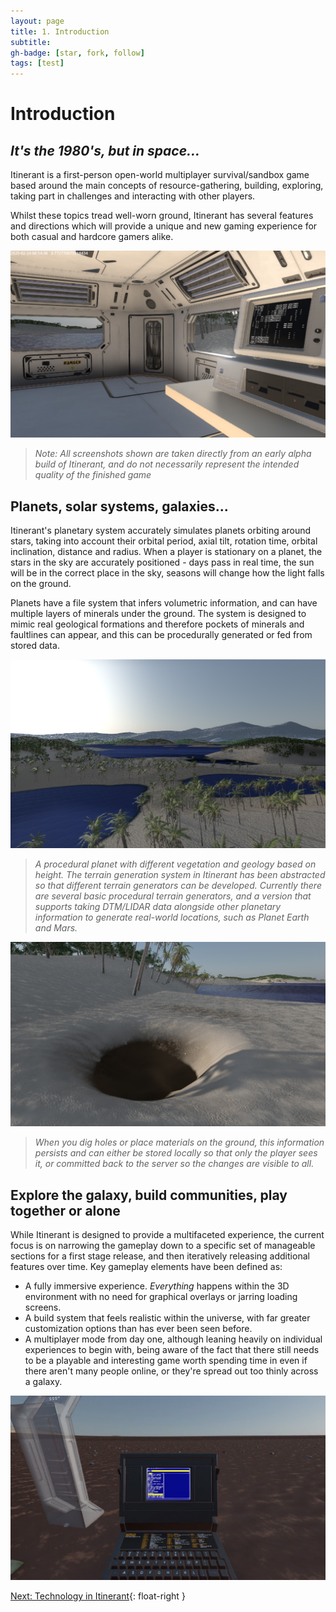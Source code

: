 ```yaml
---
layout: page
title: 1. Introduction
subtitle:
gh-badge: [star, fork, follow]
tags: [test]
---
```

# Introduction

## _It's the 1980's, but in space..._

Itinerant is a first-person open-world multiplayer survival/sandbox game based around the main concepts of resource-gathering, building, exploring, taking part in challenges and interacting with other players.

Whilst these topics tread well-worn ground, Itinerant has several features and directions which will provide a unique and new gaming experience for both casual and hardcore gamers alike.

![planet-04-base-station](img/planet-04-base-station.jpg)
> _Note: All screenshots shown are taken directly from an early alpha build of Itinerant, and do not necessarily represent the intended quality of the finished game_

## Planets, solar systems, galaxies...

Itinerant's planetary system accurately simulates planets orbiting around stars, taking into account their orbital period, axial tilt, rotation time, orbital inclination, distance and radius. When a player is stationary on a planet, the stars in the sky are accurately positioned - days pass in real time, the sun will be in the correct place in the sky, seasons will change how the light falls on the ground.

Planets have a file system that infers volumetric information, and can have multiple layers of minerals under the ground. The system is designed to mimic real geological formations and therefore pockets of minerals and faultlines can appear, and this can be procedurally generated or fed from stored data.

![planet-02](img/planet-02.jpg)
> _A procedural planet with different vegetation and geology based on height. The terrain generation system in Itinerant has been abstracted so that different terrain generators can be developed. Currently there are several basic procedural terrain generators, and a version that supports taking DTM/LIDAR data alongside other planetary information to generate real-world locations, such as Planet Earth and Mars._

![digging](img/digging.jpg)
> _When you dig holes or place materials on the ground, this information persists and can either be stored locally so that only the player sees it, or committed back to the server so the changes are visible to all._

## Explore the galaxy, build communities, play together or alone

While Itinerant is designed to provide a multifaceted experience, the current focus is on narrowing the gameplay down to a specific set of manageable sections for a first stage release, and then iteratively releasing additional features over time. Key gameplay elements have been defined as:

- A fully immersive experience. _Everything_ happens within the 3D environment with no need for graphical overlays or jarring loading screens.
- A build system that feels realistic within the universe, with far greater customization options than has ever been seen before.
- A multiplayer mode from day one, although leaning heavily on individual experiences to begin with, being aware of the fact that there still needs to be a playable and interesting game worth spending time in even if there aren't many people online, or they're spread out too thinly across a galaxy.

![planet-03-building](img/planet-03-building.jpg)

[Next: Technology in Itinerant](2.-Technology.html){: float-right }
